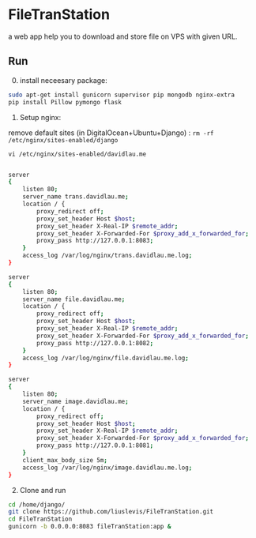 # FileTranStation
a web app help you to download and store file on VPS with given URL.

## Run

0. install neceesary package:

``` bash
sudo apt-get install gunicorn supervisor pip mongodb nginx-extra
pip install Pillow pymongo flask
```

1. Setup nginx:

remove default sites (in DigitalOcean+Ubuntu+Django) : `rm -rf /etc/nginx/sites-enabled/django`

`vi /etc/nginx/sites-enabled/davidlau.me`

``` bash

server
{
    listen 80;
    server_name trans.davidlau.me;
    location / {
        proxy_redirect off;
        proxy_set_header Host $host;
        proxy_set_header X-Real-IP $remote_addr;
        proxy_set_header X-Forwarded-For $proxy_add_x_forwarded_for;
        proxy_pass http://127.0.0.1:8083;
    }
    access_log /var/log/nginx/trans.davidlau.me.log;
}

server
{
    listen 80;
    server_name file.davidlau.me;
    location / {
        proxy_redirect off;
        proxy_set_header Host $host;
        proxy_set_header X-Real-IP $remote_addr;
        proxy_set_header X-Forwarded-For $proxy_add_x_forwarded_for;
        proxy_pass http://127.0.0.1:8082;
    }
    access_log /var/log/nginx/file.davidlau.me.log;
}

server
{
    listen 80;
    server_name image.davidlau.me;
    location / {
        proxy_redirect off;
        proxy_set_header Host $host;
        proxy_set_header X-Real-IP $remote_addr;
        proxy_set_header X-Forwarded-For $proxy_add_x_forwarded_for;
        proxy_pass http://127.0.0.1:8081;
    }
    client_max_body_size 5m;
    access_log /var/log/nginx/image.davidlau.me.log;
}
```

2. Clone and run

``` bash
cd /home/django/
git clone https://github.com/liuslevis/FileTranStation.git
cd FileTranStation
gunicorn -b 0.0.0.0:8083 fileTranStation:app &
```
